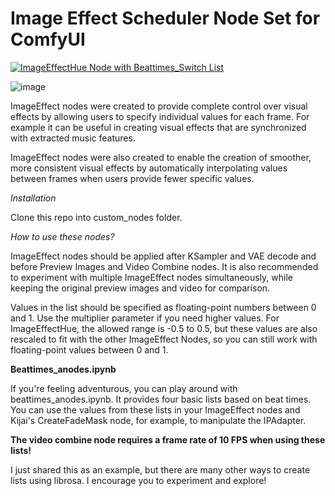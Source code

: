# Image Effect Scheduler Node Set for ComfyUI

[![ImageEffectHue Node with Beattimes_Switch List](https://img.youtube.com/vi/xSIVtJ7xsHY/maxresdefault.jpg)](https://www.youtube.com/watch?v=xSIVtJ7xsHY)

![image](https://github.com/hannahunter88/anodes/blob/master/2024-04-21%20092318.png)

ImageEffect nodes were created to provide complete control over visual effects by allowing users to specify individual values for each frame. For example it can be useful in creating visual effects that are synchronized with extracted music features.

ImageEffect nodes were also created to enable the creation of smoother, more consistent visual effects by automatically interpolating values between frames when users provide fewer specific values.

*Installation*

Clone this repo into custom_nodes folder.

*How to use these nodes?*

ImageEffect nodes should be applied after KSampler and VAE decode and before Preview Images and Video Combine nodes. 
It is also recommended to experiment with multiple ImageEffect nodes simultaneously, while keeping the original preview images and video for comparison.

Values in the list should be specified as floating-point numbers between 0 and 1. Use the multiplier parameter if you need higher values. For ImageEffectHue, the allowed range is -0.5 to 0.5, but these values are also rescaled to fit with the other ImageEffect Nodes, so you can still work with floating-point values between 0 and 1.

**Beattimes_anodes.ipynb**

If you're feeling adventurous, you can play around with beattimes_anodes.ipynb. It provides four basic lists based on beat times. You can use the values from these lists in your ImageEffect nodes and Kijai's CreateFadeMask node, for example, to manipulate the IPAdapter.

**The video combine node requires a frame rate of 10 FPS when using these lists!**

I just shared this as an example, but there are many other ways to create lists using librosa. I encourage you to experiment and explore!
